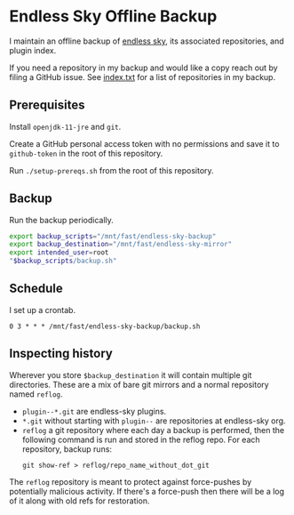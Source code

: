 # Endless Sky Offline Backup

I maintain an offline backup of [endless sky][es], its associated repositories,
and plugin index.

If you need a repository in my backup and would like a copy reach out by filing
a GitHub issue.  See [index.txt](index.txt) for a list of repositories in my
backup.

## Prerequisites

Install `openjdk-11-jre` and `git`.

Create a GitHub personal access token with no permissions and save it to
`github-token` in the root of this repository.

Run `./setup-prereqs.sh` from the root of this repository.

## Backup

Run the backup periodically.

```bash
export backup_scripts="/mnt/fast/endless-sky-backup"
export backup_destination="/mnt/fast/endless-sky-mirror"
export intended_user=root
"$backup_scripts/backup.sh"
```

## Schedule

I set up a crontab.

```cron
0 3 * * * /mnt/fast/endless-sky-backup/backup.sh
```

## Inspecting history

Wherever you store `$backup_destination` it will contain multiple git
directories.  These are a mix of bare git mirrors and a normal repository named
`reflog`.

- `plugin--*.git` are endless-sky plugins.
- `*.git` without starting with `plugin--` are repositories at endless-sky org.
- `reflog` a git repository where each day a backup is performed, then the
  following command is run and stored in the reflog repo.  For each repository,
  backup runs:
  ```
  git show-ref > reflog/repo_name_without_dot_git
  ```

The `reflog` repository is meant to protect against force-pushes by potentially
malicious activity.  If there's a force-push then there will be a log of it
along with old refs for restoration.

[es]: https://github.com/endless-sky/endless-sky
